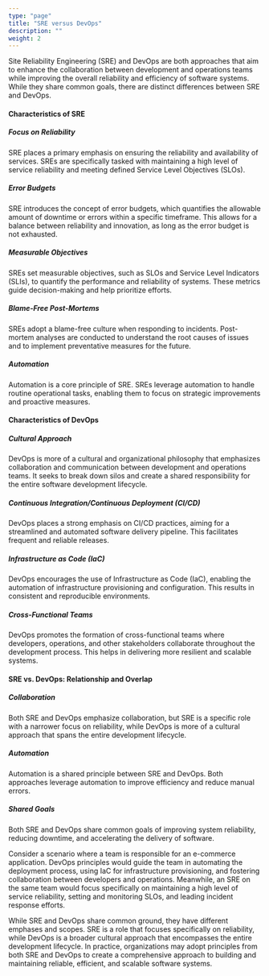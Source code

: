 ```yaml
---
type: "page"
title: "SRE versus DevOps"
description: ""
weight: 2
---
```


Site Reliability Engineering (SRE) and DevOps are both approaches that aim to enhance the collaboration between development and operations teams while improving the overall reliability and efficiency of software systems. While they share common goals, there are distinct differences between SRE and DevOps.

#### Characteristics of SRE

##### Focus on Reliability
SRE places a primary emphasis on ensuring the reliability and availability of services. SREs are specifically tasked with maintaining a high level of service reliability and meeting defined Service Level Objectives (SLOs).

##### Error Budgets
SRE introduces the concept of error budgets, which quantifies the allowable amount of downtime or errors within a specific timeframe. This allows for a balance between reliability and innovation, as long as the error budget is not exhausted.

##### Measurable Objectives
SREs set measurable objectives, such as SLOs and Service Level Indicators (SLIs), to quantify the performance and reliability of systems. These metrics guide decision-making and help prioritize efforts.

##### Blame-Free Post-Mortems
SREs adopt a blame-free culture when responding to incidents. Post-mortem analyses are conducted to understand the root causes of issues and to implement preventative measures for the future.

##### Automation
Automation is a core principle of SRE. SREs leverage automation to handle routine operational tasks, enabling them to focus on strategic improvements and proactive measures.

#### Characteristics of DevOps

##### Cultural Approach
DevOps is more of a cultural and organizational philosophy that emphasizes collaboration and communication between development and operations teams. It seeks to break down silos and create a shared responsibility for the entire software development lifecycle.

##### Continuous Integration/Continuous Deployment (CI/CD)
DevOps places a strong emphasis on CI/CD practices, aiming for a streamlined and automated software delivery pipeline. This facilitates frequent and reliable releases.

##### Infrastructure as Code (IaC)
DevOps encourages the use of Infrastructure as Code (IaC), enabling the automation of infrastructure provisioning and configuration. This results in consistent and reproducible environments.

##### Cross-Functional Teams
DevOps promotes the formation of cross-functional teams where developers, operations, and other stakeholders collaborate throughout the development process. This helps in delivering more resilient and scalable systems.

#### SRE vs. DevOps: Relationship and Overlap

##### Collaboration
Both SRE and DevOps emphasize collaboration, but SRE is a specific role with a narrower focus on reliability, while DevOps is more of a cultural approach that spans the entire development lifecycle.

##### Automation
Automation is a shared principle between SRE and DevOps. Both approaches leverage automation to improve efficiency and reduce manual errors.

##### Shared Goals
Both SRE and DevOps share common goals of improving system reliability, reducing downtime, and accelerating the delivery of software.

Consider a scenario where a team is responsible for an e-commerce application. DevOps principles would guide the team in automating the deployment process, using IaC for infrastructure provisioning, and fostering collaboration between developers and operations. Meanwhile, an SRE on the same team would focus specifically on maintaining a high level of service reliability, setting and monitoring SLOs, and leading incident response efforts.

While SRE and DevOps share common ground, they have different emphases and scopes. SRE is a role that focuses specifically on reliability, while DevOps is a broader cultural approach that encompasses the entire development lifecycle. In practice, organizations may adopt principles from both SRE and DevOps to create a comprehensive approach to building and maintaining reliable, efficient, and scalable software systems.